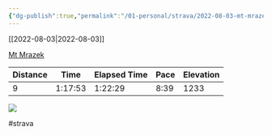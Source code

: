 ```yaml
---
{"dg-publish":true,"permalink":"/01-personal/strava/2022-08-03-mt-mrazek/"}
---
```



[[2022-08-03\|2022-08-03]]

[Mt Mrazek](https://www.strava.com/activities/7578485822)

| Distance | Time    | Elapsed Time | Pace | Elevation |
| -------- | ------- | ------------ | ---- | --------- |
| 9        | 1:17:53 | 1:22:29      | 8:39 | 1233      |



    
![](https://dgtzuqphqg23d.cloudfront.net/XjPlfcgTHaSkwkZRXFoXb-2La4j3fzCd6fzlk_tQ58Y-768x576.jpg)

    

#strava
